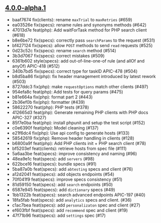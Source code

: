 ## [4.0.0-alpha.1](https://github.com/algolia/algoliasearch-client-php/compare/4.0.0-alpha.0...4.0.0-alpha.1)

- baaf7674 fix(clients): rename `maxTrial` to `maxRetries` (#659)
- ea03526e fix(specs): rename rules and synonyms methods (#642)
- 47013d7e feat(php): Add waitForTask method for PHP search client (#618)
- b8e6be72 fix(specs): correctly pass `searchParams` to the request (#531)
- bf427124 fix(specs): allow `POST` methods to send `read` requests (#525)
- 0d23c52c fix(specs): rename `search` method (#514)
- 3b3d7067 fix(specs): correct mistakes (#509)
- 6361b602 style(specs): add out-of-line-one-of rule (and allOf and anyOf) APIC-418 (#512)
- 340b7bd5 fix(specs): correct type for taskID APIC-478 (#504)
- b8d5ba86 fix(php): fix header management introduced by latest rework (#503)
- 8727ddc3 fix(php): make `requestOptions` match other clients (#497)
- 954efa8c feat(php): Add tests for query params (#475)
- b81e664a fix(php): format part 2 (#443)
- 2b36ef0b fix(php): formatter (#439)
- 58622270 feat(php): PHP tests (#378)
- 412665d3 feat(php): Generate remaining PHP clients with PHP docs APIC-327 (#327)
- 85f7e0ba feat(php): install phpunit and setup the test script (#152)
- c0e6390f feat(php): Model cleaning  (#137)
- e21f6dc4 fix(php): Use api config to generate hosts (#133)
- 58542619 fix(php): Remove header handling in clients (#128)
- b6800a9f feat(php): Add PHP clients init + PHP search client (#78)
- bf5203ef feat(clients): retrieve hosts from spec file (#111)
- 5a6aa3be feat(specs): improve consistency and naming (#96)
- 48ea9e1c feat(specs): add `servers` (#98)
- 622bce16 feat(specs): bundle specs (#91)
- 5ba87a0b feat(specs): add `abtesting` specs and client (#76)
- a12d2041 feat(specs): add objects endpoints (#54)
- 70f041f9 feat(specs): improve specs consistency (#51)
- 81d59150 feat(specs): add `search` endpoints (#50)
- 6587e945 feat(specs): add `dictionary` specs (#49)
- 1bb1322b feat(specs): search advanced endpoints APIC-197 (#40)
- 18fa5fab feat(specs): add `analytics` specs and client. (#36)
- c1ac7bea feat(specs): add `personalizaton` spec and client (#27)
- ef603fbf feat(specs): add `recommend` spec and client (#19)
- 47f71b96 feat(specs): add `settings` spec (#17)

